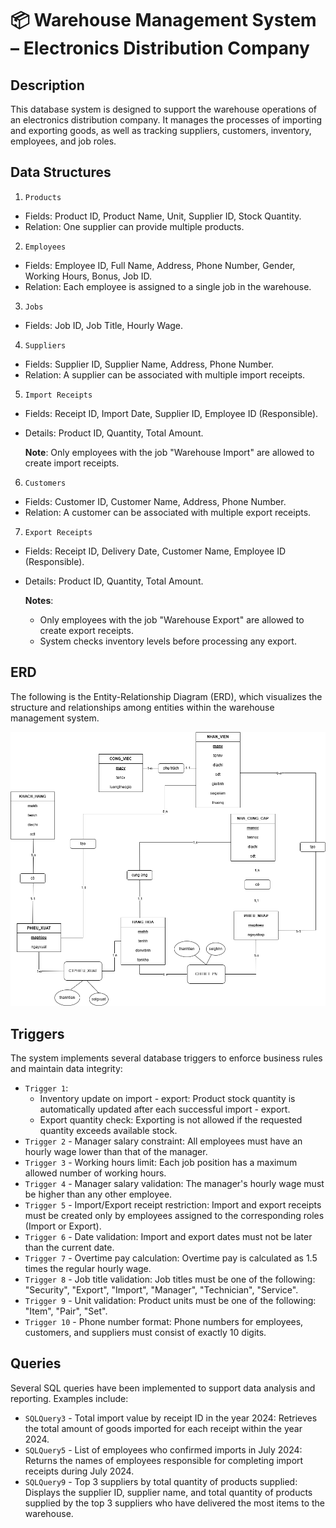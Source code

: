 # 📦 Warehouse Management System – Electronics Distribution Company
## Description
This database system is designed to support the warehouse operations of an electronics distribution company. It manages the processes of importing and exporting goods, as well as tracking suppliers, customers, inventory, employees, and job roles.

## Data Structures
1. `Products`
- Fields: Product ID, Product Name, Unit, Supplier ID, Stock Quantity.
- Relation: One supplier can provide multiple products.

2. `Employees`
- Fields: Employee ID, Full Name, Address, Phone Number, Gender, Working Hours, Bonus, Job ID.
- Relation: Each employee is assigned to a single job in the warehouse.

3. `Jobs`
- Fields: Job ID, Job Title, Hourly Wage.

4. `Suppliers`
- Fields: Supplier ID, Supplier Name, Address, Phone Number.
- Relation: A supplier can be associated with multiple import receipts.

5. `Import Receipts`
- Fields: Receipt ID, Import Date, Supplier ID, Employee ID (Responsible).
- Details: Product ID, Quantity, Total Amount.
  
  **Note**: Only employees with the job "Warehouse Import" are allowed to create import receipts.

6. `Customers`
- Fields: Customer ID, Customer Name, Address, Phone Number.
- Relation: A customer can be associated with multiple export receipts.

7. `Export Receipts`
- Fields: Receipt ID, Delivery Date, Customer Name, Employee ID (Responsible).
- Details: Product ID, Quantity, Total Amount.
  
  **Notes**:
  - Only employees with the job "Warehouse Export" are allowed to create export receipts.
  - System checks inventory levels before processing any export.

## ERD
The following is the Entity-Relationship Diagram (ERD), which visualizes the structure and relationships among entities within the warehouse management system.
<p align="center">
  <img src="ERD/ERD.png" alt="ERD">
</p>

## Triggers

The system implements several database triggers to enforce business rules and maintain data integrity:
- `Trigger 1`:
  - Inventory update on import - export: Product stock quantity is automatically updated after each successful import - export.
  - Export quantity check: Exporting is not allowed if the requested quantity exceeds available stock.
- `Trigger 2` - Manager salary constraint: All employees must have an hourly wage lower than that of the manager.
- `Trigger 3` - Working hours limit: Each job position has a maximum allowed number of working hours.
- `Trigger 4` - Manager salary validation: The manager's hourly wage must be higher than any other employee.
- `Trigger 5` - Import/Export receipt restriction: Import and export receipts must be created only by employees assigned to the corresponding roles (Import or Export).
- `Trigger 6` - Date validation: Import and export dates must not be later than the current date.
- `Trigger 7` - Overtime pay calculation: Overtime pay is calculated as 1.5 times the regular hourly wage.
- `Trigger 8` - Job title validation: Job titles must be one of the following: "Security", "Export", "Import", "Manager", "Technician", "Service".
- `Trigger 9` - Unit validation: Product units must be one of the following: "Item", "Pair", "Set".
- `Trigger 10` - Phone number format: Phone numbers for employees, customers, and suppliers must consist of exactly 10 digits.

## Queries

Several SQL queries have been implemented to support data analysis and reporting. Examples include:
- `SQLQuery3` - Total import value by receipt ID in the year 2024: Retrieves the total amount of goods imported for each receipt within the year 2024.
- `SQLQuery5` - List of employees who confirmed imports in July 2024: Returns the names of employees responsible for completing import receipts during July 2024.
- `SQLQuery9` - Top 3 suppliers by total quantity of products supplied: Displays the supplier ID, supplier name, and total quantity of products supplied by the top 3 suppliers who have delivered the most items to the warehouse.

